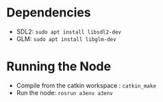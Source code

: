 
# Dependencies
- SDL2: `sudo apt install libsdl2-dev`
- GLM:  `sudo apt install libglm-dev`


# Running the Node
- Compile from the catkin workspace : `catkin_make`
- Run the node: `rosrun a3env a3env`



